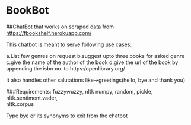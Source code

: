# BookBot

##ChatBot that works on scraped data from https://fbookshelf.herokuapp.com/

This chatbot is meant to serve following use cases: 

  a.List few genres on request
  b.suggest upto three books for asked genre
  c.give the name of the author of the book 
  d.give the url of the book by appending the isbn no. to https:/openlibrary.org/

It also handles other salutations like->greetings(hello, bye and thank you)

###Requirements:
  fuzzywuzzy, nltk
  numpy, random, pickle, 
  nltk.sentiment.vader,  
  nltk.corpus
  
Type bye or its synonyms to exit from the chatbot
